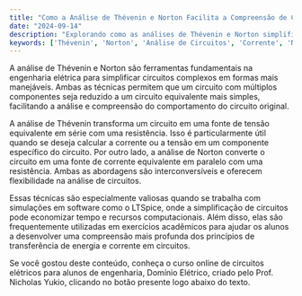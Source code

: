 ```yaml
---
title: "Como a Análise de Thévenin e Norton Facilita a Compreensão de Circuitos Elétricos?"
date: "2024-09-14"
description: "Explorando como as análises de Thévenin e Norton simplificam a resolução de circuitos elétricos complexos."
keywords: ['Thévenin', 'Norton', 'Análise de Circuitos', 'Corrente', 'Nodal']
---
```


A análise de Thévenin e Norton são ferramentas fundamentais na engenharia elétrica para simplificar circuitos complexos em formas mais manejáveis. Ambas as técnicas permitem que um circuito com múltiplos componentes seja reduzido a um circuito equivalente mais simples, facilitando a análise e compreensão do comportamento do circuito original.

A análise de Thévenin transforma um circuito em uma fonte de tensão equivalente em série com uma resistência. Isso é particularmente útil quando se deseja calcular a corrente ou a tensão em um componente específico do circuito. Por outro lado, a análise de Norton converte o circuito em uma fonte de corrente equivalente em paralelo com uma resistência. Ambas as abordagens são interconversíveis e oferecem flexibilidade na análise de circuitos.

Essas técnicas são especialmente valiosas quando se trabalha com simulações em software como o LTSpice, onde a simplificação de circuitos pode economizar tempo e recursos computacionais. Além disso, elas são frequentemente utilizadas em exercícios acadêmicos para ajudar os alunos a desenvolver uma compreensão mais profunda dos princípios de transferência de energia e corrente em circuitos.

Se você gostou deste conteúdo, conheça o curso online de circuitos elétricos para alunos de engenharia, Domínio Elétrico, criado pelo Prof. Nicholas Yukio, clicando no botão presente logo abaixo do texto.